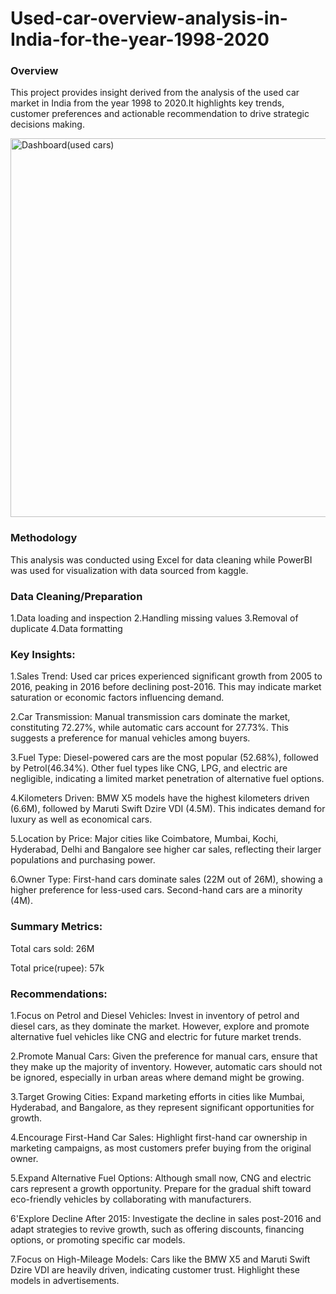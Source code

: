# Used-car-overview-analysis-in-India-for-the-year-1998-2020

### Overview
This project provides insight derived from the analysis of the used car market in India from the year 1998 to 2020.It highlights key trends, customer preferences and actionable recommendation to drive strategic decisions making.

<img width="606" alt="Dashboard(used cars)" src="https://github.com/user-attachments/assets/33fe2121-166a-4875-8441-917e04447487" />

### Methodology
This analysis was conducted using Excel for data cleaning while PowerBI was used for visualization with data sourced from kaggle.

### Data Cleaning/Preparation
1.Data loading and inspection
2.Handling missing values
3.Removal of duplicate
4.Data formatting






### Key Insights:
1.Sales Trend:
Used car prices experienced significant growth from 2005 to 2016, peaking in 2016 before declining post-2016. This may indicate market saturation or economic factors influencing demand.

2.Car Transmission:
Manual transmission cars dominate the market, constituting 72.27%, while automatic cars account for 27.73%. This suggests a preference for manual vehicles among buyers.

3.Fuel Type:
Diesel-powered cars are the most popular (52.68%), followed by Petrol(46.34%). Other fuel types like CNG, LPG, and electric are negligible, indicating a limited market penetration of alternative fuel options.

4.Kilometers Driven:
BMW X5 models have the highest kilometers driven (6.6M), followed by Maruti Swift Dzire VDI (4.5M). This indicates demand for luxury as well as economical cars.

5.Location by Price:
Major cities like Coimbatore, Mumbai, Kochi, Hyderabad, Delhi and Bangalore see higher car sales, reflecting their larger populations and purchasing power.

6.Owner Type:
First-hand cars dominate sales (22M out of 26M), showing a higher preference for less-used cars. Second-hand cars are a minority (4M).

### Summary Metrics:

Total cars sold: 26M

Total price(rupee): 57k



### Recommendations:

1.Focus on Petrol and Diesel Vehicles:
Invest in inventory of petrol and diesel cars, as they dominate the market. However, explore and promote alternative fuel vehicles like CNG and electric for future market trends.

2.Promote Manual Cars:
Given the preference for manual cars, ensure that they make up the majority of inventory. However, automatic cars should not be ignored, especially in urban areas where demand might be growing.

3.Target Growing Cities:
Expand marketing efforts in cities like Mumbai, Hyderabad, and Bangalore, as they represent significant opportunities for growth.

4.Encourage First-Hand Car Sales:
Highlight first-hand car ownership in marketing campaigns, as most customers prefer buying from the original owner.

5.Expand Alternative Fuel Options:
Although small now, CNG and electric cars represent a growth opportunity. Prepare for the gradual shift toward eco-friendly vehicles by collaborating with manufacturers.

6'Explore Decline After 2015:
Investigate the decline in sales post-2016 and adapt strategies to revive growth, such as offering discounts, financing options, or promoting specific car models.

7.Focus on High-Mileage Models:
Cars like the BMW X5 and Maruti Swift Dzire VDI are heavily driven, indicating customer trust. Highlight these models in advertisements.


